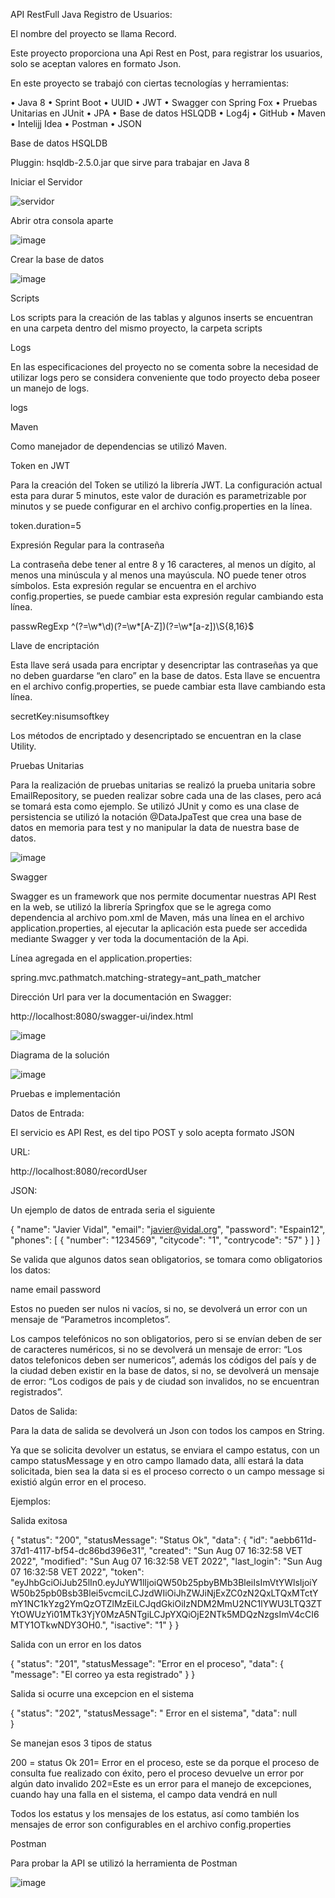 API RestFull Java Registro de Usuarios:

El nombre del proyecto se llama Record.

Este proyecto proporciona una Api Rest en Post, para registrar los usuarios, solo se aceptan valores en formato Json.

En este proyecto se trabajó con ciertas tecnologías y herramientas:

•	Java 8
•	Sprint Boot
•	UUID
•	JWT
•	Swagger con Spring Fox
•	Pruebas Unitarias en JUnit
•	JPA
•	Base de datos HSLQDB
•	Log4j
•	GitHub
•	Maven
•	Intelijj Idea
•	Postman
•	JSON

Base de datos HSQLDB

Pluggin: hsqldb-2.5.0.jar que sirve para trabajar en Java 8

Iniciar el Servidor

![servidor](https://user-images.githubusercontent.com/26574368/183315256-9e1ab540-510d-433c-b0c1-06662eda8d7a.png)

Abrir otra consola aparte

![image](https://user-images.githubusercontent.com/26574368/183315293-6f8b7795-c2bd-47c3-8fdb-8c95932e539d.png)


Crear la base de datos

![image](https://user-images.githubusercontent.com/26574368/183315302-a41a7f1d-3a0a-4921-a823-9cb691e34875.png)


Scripts

Los scripts para la creación de las tablas y algunos inserts se encuentran en una carpeta dentro del mismo proyecto, la carpeta scripts

Logs	

En las especificaciones del proyecto no se comenta sobre la necesidad de utilizar logs pero se considera conveniente que todo proyecto deba poseer un manejo de logs.

logs

Maven

Como manejador de dependencias se utilizó Maven.


Token en JWT

Para la creación del Token se utilizó la librería JWT.
La configuración actual esta para durar 5 minutos, este valor de duración es parametrizable por minutos y se puede configurar en el archivo config.properties en la línea.

token.duration=5


Expresión Regular para la contraseña

La contraseña debe tener al entre 8 y 16 caracteres, al menos un dígito, al menos una minúscula y al menos una mayúscula.
NO puede tener otros símbolos. 
Esta expresión regular se encuentra en el archivo config.properties, se puede cambiar esta expresión regular cambiando esta línea.

passwRegExp ^(?=\w*\d)(?=\w*[A-Z])(?=\w*[a-z])\S{8,16}$ 


Llave de encriptación

Esta llave será usada para encriptar y desencriptar las contraseñas ya que no deben guardarse “en claro” en la base de datos.
Esta llave se encuentra en el archivo config.properties, se puede cambiar esta llave cambiando esta línea.	

secretKey:nisumsoftkey

Los métodos de encriptado y desencriptado se encuentran en la clase Utility.


Pruebas Unitarias

Para la realización de pruebas unitarias se realizó la prueba unitaria sobre EmailRepository, se pueden realizar sobre cada una de las clases, pero acá se tomará esta como ejemplo.
Se utilizó JUnit y como es una clase de persistencia se utilizó la notación @DataJpaTest que crea una base de datos en memoria para test y no manipular la data de nuestra base de datos.


![image](https://user-images.githubusercontent.com/26574368/183315413-cfc551fd-93c5-49d1-81b0-9d12cb7f1e96.png)


Swagger

Swagger es un framework que nos permite documentar nuestras API Rest en la web, se utilizó la librería Springfox que se le agrega como dependencia al archivo pom.xml de Maven, más una línea en el archivo application.properties, al ejecutar la aplicación esta puede ser accedida mediante Swagger y ver toda la documentación de la Api.

Línea agregada en el application.properties:

spring.mvc.pathmatch.matching-strategy=ant_path_matcher

Dirección Url para ver la documentación en Swagger: 

http://localhost:8080/swagger-ui/index.html

![image](https://user-images.githubusercontent.com/26574368/183315453-12447fe4-aac0-494e-8de5-e6c2cd74c960.png)


Diagrama de la solución

![image](https://user-images.githubusercontent.com/26574368/183315463-68f38753-f9c3-4f42-bdcf-67a1fb80d37d.png)


Pruebas e implementación

Datos de Entrada:

El servicio es API Rest, es del tipo POST y solo acepta formato JSON

URL: 

http://localhost:8080/recordUser

JSON:

Un ejemplo de datos de entrada seria el siguiente

{
    "name": "Javier Vidal",
    "email": "javier@vidal.org",
    "password": "Espain12",
    "phones": [
        {
            "number": "1234569",
            "citycode": "1",
            "contrycode": "57"
        }
    ]
}

Se valida que algunos datos sean obligatorios, se tomara como obligatorios los datos:

name
email
password

Estos no pueden ser nulos ni vacíos, si no, se devolverá un error con un mensaje de “Parametros incompletos”.

Los campos telefónicos no son obligatorios, pero si se envían deben de ser de caracteres numéricos, si no se devolverá un mensaje de error: “Los datos telefonicos deben ser numericos”, además los códigos del país y de la ciudad deben existir en la base de datos, si no, se devolverá un mensaje de error: “Los codigos de pais y de ciudad son invalidos, no se encuentran registrados”.

Datos de Salida:

Para la data de salida se devolverá un Json con todos los campos en String.

Ya que se solicita devolver un estatus, se enviara el campo estatus, con un campo statusMessage y en otro campo llamado data, allí estará la data solicitada, bien sea la data si es el proceso correcto o un campo message si existió algún error en el proceso.

Ejemplos:

Salida exitosa

{
    "status": "200",
    "statusMessage": "Status Ok",
    "data": {
        "id": "aebb611d-37d1-4117-bf54-dc86bd396e31",
        "created": "Sun Aug 07 16:32:58 VET 2022",
        "modified": "Sun Aug 07 16:32:58 VET 2022",
        "last_login": "Sun Aug 07 16:32:58 VET 2022",
        "token": "eyJhbGciOiJub25lIn0.eyJuYW1lIjoiQW50b25pbyBMb3BleiIsImVtYWlsIjoiYW50b25pb0Bsb3Blei5vcmciLCJzdWIiOiJhZWJiNjExZC0zN2QxLTQxMTctYmY1NC1kYzg2YmQzOTZlMzEiLCJqdGkiOiIzNDM2MmU2NC1lYWU3LTQ3ZTYtOWUzYi01MTk3YjY0MzA5NTgiLCJpYXQiOjE2NTk5MDQzNzgsImV4cCI6MTY1OTkwNDY3OH0.",
        "isactive": "1"
    }
}

Salida con un error en los datos

{
    "status": "201",
    "statusMessage": "Error en el proceso",
    "data": {
        "message": "El correo ya esta registrado"
    }
}

Salida si ocurre una excepcion en el sistema

{
    "status": "202",
    "statusMessage": " Error en el sistema",
    "data": null     
}


Se manejan esos 3 tipos de status

200 = status Ok
201= Error en el proceso, este se da porque el proceso de consulta fue realizado con éxito, pero el proceso devuelve un error por algún dato invalido
202=Este es un error para el manejo de excepciones, cuando hay una falla en el sistema, el campo data vendrá en null

Todos los estatus y los mensajes de los estatus, así como también los mensajes de error son configurables en el archivo config.properties

Postman

Para probar la API se utilizó la herramienta de Postman

![image](https://user-images.githubusercontent.com/26574368/183315621-23b4c231-2d6f-443e-9a8a-f57eec5e4580.png)


